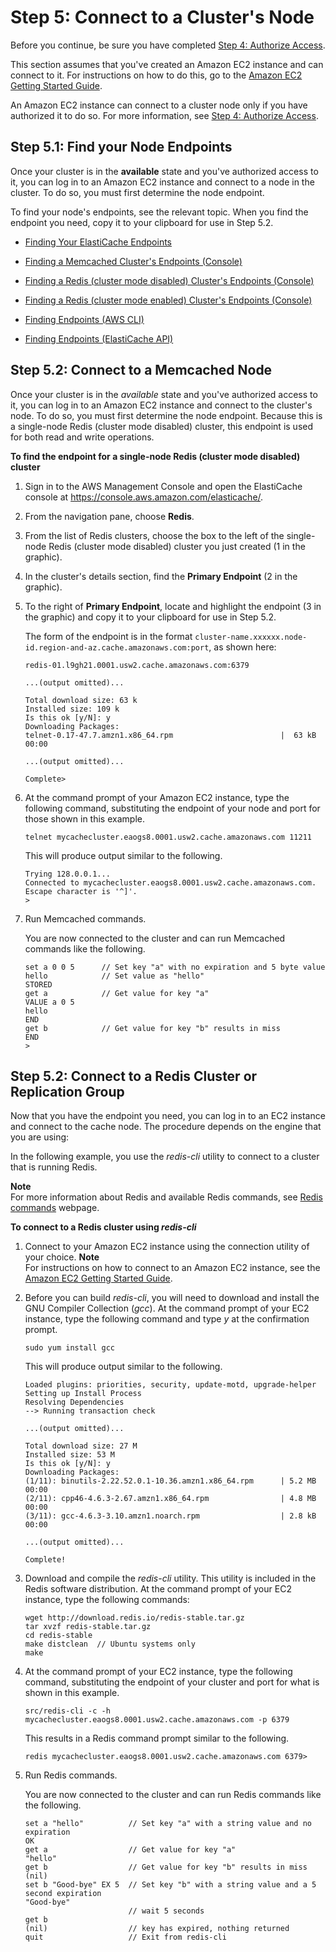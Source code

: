 # Step 5: Connect to a Cluster's Node<a name="GettingStarted.ConnectToCacheNode"></a>

Before you continue, be sure you have completed [Step 4: Authorize Access](GettingStarted.AuthorizeAccess.md)\.

This section assumes that you've created an Amazon EC2 instance and can connect to it\. For instructions on how to do this, go to the [Amazon EC2 Getting Started Guide](http://docs.aws.amazon.com/AWSEC2/latest/GettingStartedGuide/)\. 

An Amazon EC2 instance can connect to a cluster node only if you have authorized it to do so\. For more information, see [Step 4: Authorize Access](GettingStarted.AuthorizeAccess.md)\.

## Step 5\.1: Find your Node Endpoints<a name="GettingStarted.FindEndpoints"></a>

Once your cluster is in the **available** state and you've authorized access to it, you can log in to an Amazon EC2 instance and connect to a node in the cluster\. To do so, you must first determine the node endpoint\.

To find your node's endpoints, see the relevant topic\. When you find the endpoint you need, copy it to your clipboard for use in Step 5\.2\.

+ [Finding Your ElastiCache Endpoints](Endpoints.md)

+ [Finding a Memcached Cluster's Endpoints \(Console\)](Endpoints.md#Endpoints.Find.Memcached)

+ [Finding a Redis \(cluster mode disabled\) Cluster's Endpoints \(Console\)](Endpoints.md#Endpoints.Find.Redis)

+ [Finding a Redis \(cluster mode enabled\) Cluster's Endpoints \(Console\)](Endpoints.md#Endpoints.Find.RedisCluster)

+ [Finding Endpoints \(AWS CLI\)](Endpoints.md#Endpoints.Find.CLI)

+ [Finding Endpoints \(ElastiCache API\)](Endpoints.md#Endpoints.Find.API)

## Step 5\.2: Connect to a Memcached Node<a name="GettingStarted.ConnectToCacheNode.Memcached"></a>

Once your cluster is in the *available* state and you've authorized access to it, you can log in to an Amazon EC2 instance and connect to the cluster's node\. To do so, you must first determine the node endpoint\. Because this is a single\-node Redis \(cluster mode disabled\) cluster, this endpoint is used for both read and write operations\.

**To find the endpoint for a single\-node Redis \(cluster mode disabled\) cluster**

1. Sign in to the AWS Management Console and open the ElastiCache console at [ https://console\.aws\.amazon\.com/elasticache/](https://console.aws.amazon.com/elasticache/)\.

1. From the navigation pane, choose **Redis**\.

1. From the list of Redis clusters, choose the box to the left of the single\-node Redis \(cluster mode disabled\) cluster you just created \(1 in the graphic\)\.

1. In the cluster's details section, find the **Primary Endpoint** \(2 in the graphic\)\.

1. To the right of **Primary Endpoint**, locate and highlight the endpoint \(3 in the graphic\) and copy it to your clipboard for use in Step 5\.2\.

   The form of the endpoint is in the format `cluster-name.xxxxxx.node-id.region-and-az.cache.amazonaws.com:port`, as shown here: 

   ```
   redis-01.l9gh21.0001.usw2.cache.amazonaws.com:6379
   
   ...(output omitted)...
   
   Total download size: 63 k
   Installed size: 109 k
   Is this ok [y/N]: y
   Downloading Packages:
   telnet-0.17-47.7.amzn1.x86_64.rpm                        |  63 kB     00:00  
   
   ...(output omitted)...
   
   Complete>
   ```

1. At the command prompt of your Amazon EC2 instance, type the following command, substituting the endpoint of your node and port for those shown in this example\.

   ```
   telnet mycachecluster.eaogs8.0001.usw2.cache.amazonaws.com 11211
   ```

   This will produce output similar to the following\.

   ```
   Trying 128.0.0.1...
   Connected to mycachecluster.eaogs8.0001.usw2.cache.amazonaws.com.
   Escape character is '^]'.
   >
   ```

1. Run Memcached commands\.

   You are now connected to the cluster and can run Memcached commands like the following\.

   ```
   set a 0 0 5      // Set key "a" with no expiration and 5 byte value
   hello            // Set value as "hello"
   STORED
   get a            // Get value for key "a"
   VALUE a 0 5
   hello
   END
   get b            // Get value for key "b" results in miss
   END
   >
   ```

## Step 5\.2: Connect to a Redis Cluster or Replication Group<a name="GettingStarted.ConnectToCacheNode.Redis"></a>

Now that you have the endpoint you need, you can log in to an EC2 instance and connect to the cache node\. The procedure depends on the engine that you are using:

In the following example, you use the *redis\-cli* utility to connect to a cluster that is running Redis\.

**Note**  
For more information about Redis and available Redis commands, see [Redis commands](http://redis.io/commands) webpage\.

**To connect to a Redis cluster using *redis\-cli***

1. Connect to your Amazon EC2 instance using the connection utility of your choice\. 
**Note**  
For instructions on how to connect to an Amazon EC2 instance, see the [Amazon EC2 Getting Started Guide](http://docs.aws.amazon.com/AWSEC2/latest/GettingStartedGuide/)\. 

1. Before you can build *redis\-cli*, you will need to download and install the GNU Compiler Collection \(*gcc*\)\. At the command prompt of your EC2 instance, type the following command and type *y* at the confirmation prompt\.

   ```
   sudo yum install gcc
   ```

   This will produce output similar to the following\.

   ```
   Loaded plugins: priorities, security, update-motd, upgrade-helper
   Setting up Install Process
   Resolving Dependencies
   --> Running transaction check
   
   ...(output omitted)...
   
   Total download size: 27 M
   Installed size: 53 M
   Is this ok [y/N]: y
   Downloading Packages:
   (1/11): binutils-2.22.52.0.1-10.36.amzn1.x86_64.rpm      | 5.2 MB     00:00     
   (2/11): cpp46-4.6.3-2.67.amzn1.x86_64.rpm                | 4.8 MB     00:00     
   (3/11): gcc-4.6.3-3.10.amzn1.noarch.rpm                  | 2.8 kB     00:00     
   
   ...(output omitted)...
   
   Complete!
   ```

1. Download and compile the *redis\-cli* utility\. This utility is included in the Redis software distribution\. At the command prompt of your EC2 instance, type the following commands:

   ```
   wget http://download.redis.io/redis-stable.tar.gz
   tar xvzf redis-stable.tar.gz
   cd redis-stable
   make distclean  // Ubuntu systems only
   make
   ```

1. At the command prompt of your EC2 instance, type the following command, substituting the endpoint of your cluster and port for what is shown in this example\.

   ```
   src/redis-cli -c -h mycachecluster.eaogs8.0001.usw2.cache.amazonaws.com -p 6379
   ```

   This results in a Redis command prompt similar to the following\.

   ```
   redis mycachecluster.eaogs8.0001.usw2.cache.amazonaws.com 6379>
   ```

1. Run Redis commands\.

    You are now connected to the cluster and can run Redis commands like the following\.

   ```
   set a "hello"          // Set key "a" with a string value and no expiration
   OK
   get a                  // Get value for key "a"
   "hello"
   get b                  // Get value for key "b" results in miss
   (nil)				
   set b "Good-bye" EX 5  // Set key "b" with a string value and a 5 second expiration
   "Good-bye"
                          // wait 5 seconds
   get b
   (nil)                  // key has expired, nothing returned
   quit                   // Exit from redis-cli
   ```